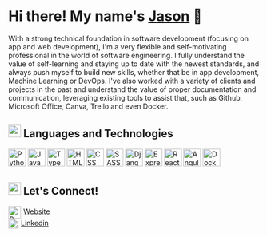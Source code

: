# Hi there! My name's [Jason](https://jasonliu.onrender.com/) 👋

With a strong technical foundation in software development (focusing on app and web development), I'm a very flexible and self-motivating professional in the world of software engineering. I fully understand the value of self-learning and staying up to date with the newest standards, and always push myself to build new skills, whether that be in app development, Machine Learning or DevOps. 
I've also worked with a variety of clients and projects in the past and understand the value of proper documentation and communication, leveraging existing tools to assist that, such as Github, Microsoft Office, Canva, Trello and even Docker. 

## <img src="https://github.com/jason469/jason469/assets/75589970/55d3e568-de58-4405-8138-e1281e07d8b8" width="25" height="25"/>  Languages and Technologies
<p></p>
<p>
<img src="https://cdn.jsdelivr.net/gh/devicons/devicon/icons/python/python-original.svg" alt="Python" width="35" height="35" />
<img src="https://cdn.jsdelivr.net/gh/devicons/devicon/icons/javascript/javascript-original.svg" alt="JavaScript" width="35" height="35" />
<img src="https://cdn.jsdelivr.net/gh/devicons/devicon/icons/typescript/typescript-original.svg" alt="TypeScript" width="35" height="35" />
<img src="https://cdn.jsdelivr.net/gh/devicons/devicon/icons/html5/html5-original-wordmark.svg" alt="HTML" width="35" height="35" />
<img src="https://cdn.jsdelivr.net/gh/devicons/devicon/icons/css3/css3-original.svg" alt="CSS" width="35" height="35" />
<img src="https://cdn.jsdelivr.net/gh/devicons/devicon/icons/sass/sass-original.svg" alt="SASS" width="35" height="35" />
<img src="https://cdn.jsdelivr.net/gh/devicons/devicon/icons/django/django-plain.svg" alt="Django" width="35" height="35" />
<img src="https://cdn.jsdelivr.net/gh/devicons/devicon/icons/express/express-original-wordmark.svg" alt="Express" width="35" height="35" />
<img src="https://cdn.jsdelivr.net/gh/devicons/devicon/icons/react/react-original.svg" alt="React" width="35" height="35" />
<img src="https://cdn.jsdelivr.net/gh/devicons/devicon/icons/angularjs/angularjs-original.svg" alt="Angular" width="35" height="35" />
<img src="https://cdn.jsdelivr.net/gh/devicons/devicon/icons/docker/docker-original.svg" alt="Docker" width="35" height="35" />
</p>

## <img src="[https://github.com/jason469/jason469/assets/75589970/55d3e568-de58-4405-8138-e1281e07d8b8](https://github.com/jason469/jason469/assets/75589970/356a806b-2b9a-4aca-b7ae-8239d9293b3d)" width="25" height="25"/>  Let's Connect!
<img src="https://github.com/jason469/jason469/assets/75589970/fbb16207-21b9-4a04-af7a-15dc0ebb2ef9" alt="Personal Website" width="25" height="auto" align="center" style="padding-right: 5px"/>[Website](https://jasonliu.onrender.com/) <br>
<img src="https://cdn.jsdelivr.net/gh/devicons/devicon/icons/linkedin/linkedin-original.svg" alt="Linkedin" width="20" height="auto" align="center" style="padding-right: 5px"/>[Linkedin](https://www.linkedin.com/in/jasonliudev/)
